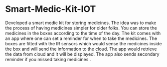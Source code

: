 # Smart-Medic-Kit-IOT
Developed a smart medic kit for storing medicines. The idea was to make the process of having medicines simpler for older folks. You can store the medicines in the boxes according to the time of the day. The kit comes with an app where one can set a reminder for when to take the medicines. The boxes are fitted with the IR sensors which would sense the medicines inside the box and will send the information to the cloud. The app would retrieve the data from cloud and it will be displayed. The app also sends secondary reminder if you missed taking medicines . 
